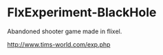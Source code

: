 FlxExperiment-BlackHole
=======================

Abandoned shooter game made in flixel.

http://www.tims-world.com/exp.php
